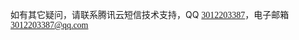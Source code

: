 如有其它疑问，请联系腾讯云短信技术支持，QQ <font face="微软雅黑" color=Blue>[3012203387](tencent://message/?uin=3012203387&Site=junichi&Menu=yes)</font>，电子邮箱  <font face="微软雅黑" color=Blue>3012203387@qq.com</font>